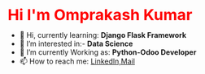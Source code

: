 
<b style="color:red; font-size:30px;">Hi I'm Omprakash Kumar</b>

- 👋 Hi, currently learning: <b>Django Flask Framework</b>
- 👀 I’m interested in:- <b>Data Science</b>
- 🌱 I’m currently Working as: <b>Python-Odoo Developer</b>
- 📫 How to reach me: <a href="https://www.linkedin.com/in/omprakash-kumar/" target="_blank">Linkedln,</a><a href="https://mail.google.com/mail/u/0/?view=cm&amp;fs=1&amp;to=omprakashopj90@gmail.com&amp;su=SUBJECT&amp;body=BODY&amp;tf=1" rel="nofollow">Mail</a>


<!---
omprakashkyadav/omprakashkyadav is a ✨ special ✨ repository because its `README.md` (this file) appears on your GitHub profile.
You can click the Preview link to take a look at your changes.
--->
